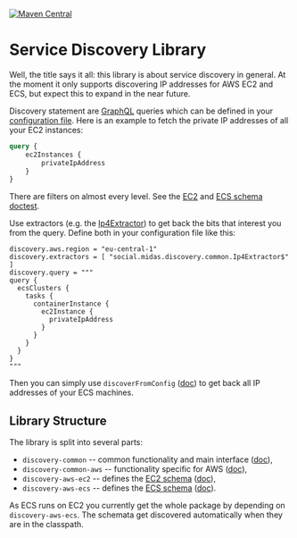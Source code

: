 [![Maven Central](https://maven-badges.herokuapp.com/maven-central/social.midas/discovery-common_2.12/badge.svg)](https://maven-badges.herokuapp.com/maven-central/social.midas/discovery-common_2.12) 

# Service Discovery Library #

Well, the title says it all: this library is about service discovery
in general. At the moment it only supports discovering IP addresses
for AWS EC2 and ECS, but expect this to expand in the near future.

Discovery statement are [GraphQL](https://graphql.org/) queries which
can be defined in your [configuration
file](https://github.com/lightbend/config). Here is an example to
fetch the private IP addresses of all your EC2 instances:

```graphql
query {
    ec2Instances {
        privateIpAddress
    }
}
```

There are filters on almost every level. See the
[EC2](doc/ec2_schema.md) and [ECS schema doctest](doc/ecs_schema.md).

Use extractors (e.g. the
[Ip4Extractor](https://oss.sonatype.org/service/local/repositories/releases/archive/social/midas/discovery-common_2.12/0.3.3/discovery-common_2.12-0.3.3-javadoc.jar/!/social/midas/discovery/common/Ip4Extractor$.html))
to get back the bits that interest you from the query. Define both in
your configuration file like this:

```
discovery.aws.region = "eu-central-1"
discovery.extractors = [ "social.midas.discovery.common.Ip4Extractor$" ]
discovery.query = """
query {
  ecsClusters {
    tasks {
      containerInstance {
        ec2Instance {
          privateIpAddress
        }
      }
    }
  }
}
"""
```

Then you can simply use `discoverFromConfig`
([doc](https://oss.sonatype.org/service/local/repositories/releases/archive/social/midas/discovery-common_2.12/0.3.3/discovery-common_2.12-0.3.3-javadoc.jar/!/social/midas/discovery/common/index.html))
to get back all IP addresses of your ECS machines.

## Library Structure ##

The library is split into several parts:
  * `discovery-common` -- common functionality and main interface
    ([doc](https://oss.sonatype.org/service/local/repositories/releases/archive/social/midas/discovery-common_2.12/0.3.3/discovery-common_2.12-0.3.3-javadoc.jar/!/social/midas/discovery/common/index.html)),
  * `discovery-common-aws` -- functionality specific for AWS
    ([doc](https://oss.sonatype.org/service/local/repositories/releases/archive/social/midas/discovery-common-aws_2.12/0.3.3/discovery-common-aws_2.12-0.3.3-javadoc.jar/!/social/midas/discovery/common/aws/index.html)),
  * `discovery-aws-ec2` -- defines the [EC2 schema](doc/ec2_schema.md)
    ([doc](https://oss.sonatype.org/service/local/repositories/releases/archive/social/midas/discovery-aws-ec2_2.12/0.3.3/discovery-aws-ec2_2.12-0.3.3-javadoc.jar/!/social/midas/discovery/index.html)),
  * `discovery-aws-ecs` -- defines the [ECS schema](doc/ecs_schema.md)
    ([doc](https://oss.sonatype.org/service/local/repositories/releases/archive/social/midas/discovery-aws-ecs_2.12/0.3.3/discovery-aws-ecs_2.12-0.3.3-javadoc.jar/!/social/midas/discovery/index.html)).

As ECS runs on EC2 you currently get the whole package by depending on
`discovery-aws-ecs`. The schemata get discovered automatically when
they are in the classpath.
